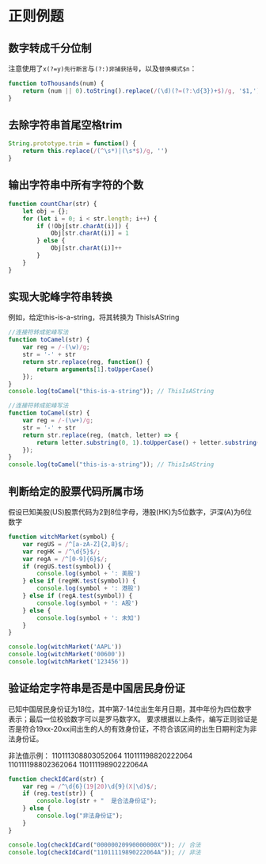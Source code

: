 # 正则例题

## 数字转成千分位制
注意使用了`x(?=y)先行断言`与`(?:)非捕获括号`，以及`替换模式$n`：
```js
function toThousands(num) {
    return (num || 0).toString().replace(/(\d)(?=(?:\d{3})+$)/g, '$1,')
}
```

## 去除字符串首尾空格trim
```js
String.prototype.trim = function() {
    return this.replace(/(^\s*)|(\s*$)/g, '')
}
```

## 输出字符串中所有字符的个数
```js
function countChar(str) {
    let obj = {};
    for (let i = 0; i < str.length; i++) {
        if (!Obj[str.charAt(i)]) {
            Obj[str.charAt(i)] = 1
        } else {
            Obj[str.charAt(i)]++
        }
    }
}
```

## 实现大驼峰字符串转换

例如，给定this-is-a-string，将其转换为 ThisIsAString

```js
//连接符转成驼峰写法
function toCamel(str) {
    var reg = /-(\w)/g;
    str = '-' + str
    return str.replace(reg, function() {
        return arguments[1].toUpperCase()
    });
}
console.log(toCamel("this-is-a-string")); // ThisIsAString

//连接符转成驼峰写法
function toCamel(str) {
    var reg = /-(\w+)/g;
    str = '-' + str
    return str.replace(reg, (match, letter) => {
        return letter.substring(0, 1).toUpperCase() + letter.substring(1);
    });
}
console.log(toCamel("this-is-a-string")); // ThisIsAString
```

## 判断给定的股票代码所属市场

假设已知美股(US)股票代码为2到8位字母，港股(HK)为5位数字，沪深(A)为6位数字

```js
function witchMarket(symbol) {
    var regUS = /^[a-zA-Z]{2,8}$/;
    var regHK = /^\d{5}$/;
    var regA = /^[0-9]{6}$/;
    if (regUS.test(symbol)) {
        console.log(symbol + ': 美股')
    } else if (regHK.test(symbol)) {
        console.log(symbol + ': 港股')
    } else if (regA.test(symbol)) {
        console.log(symbol + ': A股')
    } else {
        console.log(symbol + ': 未知')
    }
}

console.log(witchMarket('AAPL'))
console.log(witchMarket('00600'))
console.log(witchMarket('123456'))
```

## 验证给定字符串是否是中国居民身份证

已知中国居民身份证为18位，其中第7-14位出生年月日期，其中年份为四位数字表示；最后一位校验数字可以是罗马数字X。
要求根据以上条件，编写正则验证是否是符合19xx-20xx间出生的人的有效身份证，不符合该区间的出生日期判定为非法身份证。

非法值示例：
    110111308803052064
    110111198820222064
    110111198802362064
    11011119890222064A

```js
function checkIdCard(str) {
    var reg = /^\d{6}(19|20)\d{9}(X|\d)$/;
    if (reg.test(str)) {
        console.log(str + "  是合法身份证");
    } else {
        console.log("非法身份证");
    }
}

console.log(checkIdCard("00000020990000000X")); // 合法
console.log(checkIdCard("11011119890222064A")); // 非法
```



